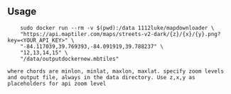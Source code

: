 ## Usage

        sudo docker run --rm -v $(pwd):/data 1112luke/mapdownloader \
        "https://api.maptiler.com/maps/streets-v2-dark/{z}/{x}/{y}.png?key=<YOUR_API_KEY>" \
        "-84.117039,39.769393,-84.091919,39.788237" \
        "12,13,14,15" \
        "/data/outputdockernew.mbtiles"

    where chords are minlon, minlat, maxlon, maxlat. specify zoom levels and output file, always in the data directory. Use z,x,y as placeholders for api zoom level
